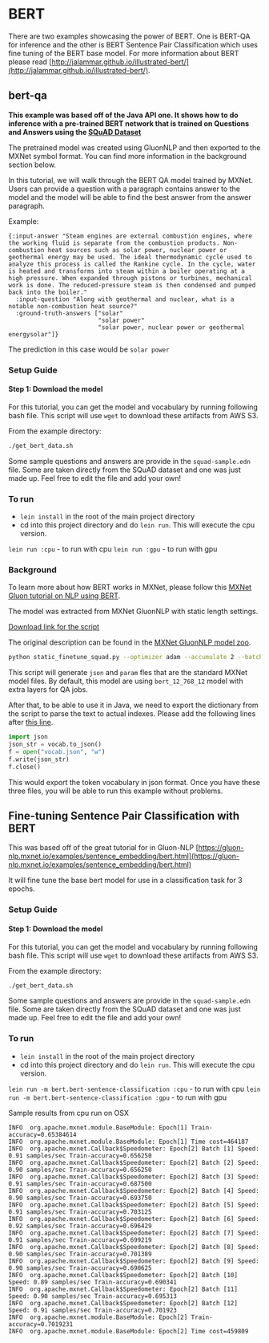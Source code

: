 <!--- Licensed to the Apache Software Foundation (ASF) under one -->
<!--- or more contributor license agreements.  See the NOTICE file -->
<!--- distributed with this work for additional information -->
<!--- regarding copyright ownership.  The ASF licenses this file -->
<!--- to you under the Apache License, Version 2.0 (the -->
<!--- "License"); you may not use this file except in compliance -->
<!--- with the License.  You may obtain a copy of the License at -->

<!---   http://www.apache.org/licenses/LICENSE-2.0 -->

<!--- Unless required by applicable law or agreed to in writing, -->
<!--- software distributed under the License is distributed on an -->
<!--- "AS IS" BASIS, WITHOUT WARRANTIES OR CONDITIONS OF ANY -->
<!--- KIND, either express or implied.  See the License for the -->
<!--- specific language governing permissions and limitations -->
<!--- under the License. -->


# BERT

There are two examples showcasing the power of BERT. One is BERT-QA for inference and the other is BERT Sentence Pair Classification which uses fine tuning of the BERT base model. For more information about BERT please read [http://jalammar.github.io/illustrated-bert/](http://jalammar.github.io/illustrated-bert/).

## bert-qa

**This example was based off of the Java API one. It shows how to do inference with a pre-trained BERT network that is trained on Questions and Answers using the [SQuAD Dataset](https://rajpurkar.github.io/SQuAD-explorer/)**

The pretrained model was created using GluonNLP and then exported to the MXNet symbol format. You can find more information in the background section below.

In this tutorial, we will walk through the BERT QA model trained by MXNet. 
Users can provide a question with a paragraph contains answer to the model and
the model will be able to find the best answer from the answer paragraph.

Example:

```
{:input-answer "Steam engines are external combustion engines, where the working fluid is separate from the combustion products. Non-combustion heat sources such as solar power, nuclear power or geothermal energy may be used. The ideal thermodynamic cycle used to analyze this process is called the Rankine cycle. In the cycle, water is heated and transforms into steam within a boiler operating at a high pressure. When expanded through pistons or turbines, mechanical work is done. The reduced-pressure steam is then condensed and pumped back into the boiler."
  :input-question "Along with geothermal and nuclear, what is a notable non-combustion heat source?"
  :ground-truth-answers ["solar"
                         "solar power"
                         "solar power, nuclear power or geothermal energysolar"]}
```

The prediction in this case would be `solar power`

### Setup Guide

#### Step 1: Download the model

For this tutorial, you can get the model and vocabulary by running following bash file. This script will use `wget` to download these artifacts from AWS S3.

From the example directory:

```bash
./get_bert_data.sh
```

Some sample questions and answers are provide in the `squad-sample.edn` file. Some are taken directly from the SQuAD dataset and one was just made up. Feel free to edit the file and add your own!


### To run

* `lein install` in the root of the main project directory
* cd into this project directory and do `lein run`. This will execute the cpu version.

`lein run :cpu` - to run with cpu
`lein run :gpu` - to run with gpu

### Background

To learn more about how BERT works in MXNet, please follow this [MXNet Gluon tutorial on NLP using BERT](https://medium.com/apache-mxnet/gluon-nlp-bert-6a489bdd3340).

The model was extracted from MXNet GluonNLP with static length settings.

[Download link for the script](https://gluon-nlp.mxnet.io/_downloads/bert.zip)

The original description can be found in the [MXNet GluonNLP model zoo](https://gluon-nlp.mxnet.io/model_zoo/bert/index.html#bert-base-on-squad-1-1).
```bash
python static_finetune_squad.py --optimizer adam --accumulate 2 --batch_size 6 --lr 3e-5 --epochs 2 --gpu 0 --export

```
This script will generate `json` and `param` fles that are the standard MXNet model files.
By default, this model are using `bert_12_768_12` model with extra layers for QA jobs.

After that, to be able to use it in Java, we need to export the dictionary from the script to parse the text
to actual indexes. Please add the following lines after [this line](https://github.com/dmlc/gluon-nlp/blob/master/scripts/bert/staticbert/static_finetune_squad.py#L262).
```python
import json
json_str = vocab.to_json()
f = open("vocab.json", "w")
f.write(json_str)
f.close()
```
This would export the token vocabulary in json format.
Once you have these three files, you will be able to run this example without problems.

## Fine-tuning Sentence Pair Classification with BERT

This was based off of the great tutorial for in Gluon-NLP [https://gluon-nlp.mxnet.io/examples/sentence_embedding/bert.html](https://gluon-nlp.mxnet.io/examples/sentence_embedding/bert.html)

It will fine tune the base bert model for use in a classification task for 3 epochs.

### Setup Guide

#### Step 1: Download the model

For this tutorial, you can get the model and vocabulary by running following bash file. This script will use `wget` to download these artifacts from AWS S3.

From the example directory:

```bash
./get_bert_data.sh
```

Some sample questions and answers are provide in the `squad-sample.edn` file. Some are taken directly from the SQuAD dataset and one was just made up. Feel free to edit the file and add your own!


### To run

* `lein install` in the root of the main project directory
* cd into this project directory and do `lein run`. This will execute the cpu version.

`lein run -m bert.bert-sentence-classification :cpu` - to run with cpu
`lein run -m bert.bert-sentence-classification :gpu` - to run with gpu


Sample results from cpu run on OSX
```
INFO  org.apache.mxnet.module.BaseModule: Epoch[1] Train-accuracy=0.65384614
INFO  org.apache.mxnet.module.BaseModule: Epoch[1] Time cost=464187
INFO  org.apache.mxnet.Callback$Speedometer: Epoch[2] Batch [1]	Speed: 0.91 samples/sec	Train-accuracy=0.656250
INFO  org.apache.mxnet.Callback$Speedometer: Epoch[2] Batch [2]	Speed: 0.90 samples/sec	Train-accuracy=0.656250
INFO  org.apache.mxnet.Callback$Speedometer: Epoch[2] Batch [3]	Speed: 0.91 samples/sec	Train-accuracy=0.687500
INFO  org.apache.mxnet.Callback$Speedometer: Epoch[2] Batch [4]	Speed: 0.90 samples/sec	Train-accuracy=0.693750
INFO  org.apache.mxnet.Callback$Speedometer: Epoch[2] Batch [5]	Speed: 0.91 samples/sec	Train-accuracy=0.703125
INFO  org.apache.mxnet.Callback$Speedometer: Epoch[2] Batch [6]	Speed: 0.92 samples/sec	Train-accuracy=0.696429
INFO  org.apache.mxnet.Callback$Speedometer: Epoch[2] Batch [7]	Speed: 0.91 samples/sec	Train-accuracy=0.699219
INFO  org.apache.mxnet.Callback$Speedometer: Epoch[2] Batch [8]	Speed: 0.90 samples/sec	Train-accuracy=0.701389
INFO  org.apache.mxnet.Callback$Speedometer: Epoch[2] Batch [9]	Speed: 0.90 samples/sec	Train-accuracy=0.690625
INFO  org.apache.mxnet.Callback$Speedometer: Epoch[2] Batch [10]	Speed: 0.89 samples/sec	Train-accuracy=0.690341
INFO  org.apache.mxnet.Callback$Speedometer: Epoch[2] Batch [11]	Speed: 0.90 samples/sec	Train-accuracy=0.695313
INFO  org.apache.mxnet.Callback$Speedometer: Epoch[2] Batch [12]	Speed: 0.91 samples/sec	Train-accuracy=0.701923
INFO  org.apache.mxnet.module.BaseModule: Epoch[2] Train-accuracy=0.7019231
INFO  org.apache.mxnet.module.BaseModule: Epoch[2] Time cost=459809
````
